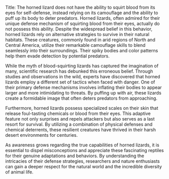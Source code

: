 Title: The horned lizard does not have the ability to squirt blood from its eyes for self-defense, instead relying on its camouflage and the ability to puff up its body to deter predators.
Horned lizards, often admired for their unique defense mechanism of squirting blood from their eyes, actually do not possess this ability. Despite the widespread belief in this behavior, horned lizards rely on alternative strategies to survive in their natural habitats. These creatures, commonly found in arid regions of North and Central America, utilize their remarkable camouflage skills to blend seamlessly into their surroundings. Their spiky bodies and color patterns help them evade detection by potential predators.

While the myth of blood-squirting lizards has captured the imagination of many, scientific research has debunked this erroneous belief. Through studies and observations in the wild, experts have discovered that horned lizards employ a different set of tactics when faced with danger. One of their primary defense mechanisms involves inflating their bodies to appear larger and more intimidating to threats. By puffing up with air, these lizards create a formidable image that often deters predators from approaching.

Furthermore, horned lizards possess specialized scales on their skin that release foul-tasting chemicals or blood from their eyes. This adaptive feature not only surprises and repels attackers but also serves as a last resort for survival. By utilizing a combination of physical defenses and chemical deterrents, these resilient creatures have thrived in their harsh desert environments for centuries.

As awareness grows regarding the true capabilities of horned lizards, it is essential to dispel misconceptions and appreciate these fascinating reptiles for their genuine adaptations and behaviors. By understanding the intricacies of their defense strategies, researchers and nature enthusiasts can gain a deeper respect for the natural world and the incredible diversity of animal life.